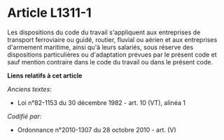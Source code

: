 # Article L1311-1

Les dispositions du code du travail s'appliquent aux entreprises de transport ferroviaire ou guidé, routier, fluvial ou
aérien et aux entreprises d'armement maritime, ainsi qu'à leurs salariés, sous réserve des dispositions particulières ou
d'adaptation prévues par le présent code et sauf mention contraire dans le code du travail ou dans le présent code.

**Liens relatifs à cet article**

_Anciens textes_:

  - Loi n°82-1153 du 30 décembre 1982 - art. 10 (VT), alinéa 1

_Codifié par_:

  - Ordonnance n°2010-1307 du 28 octobre 2010 - art. (V)
